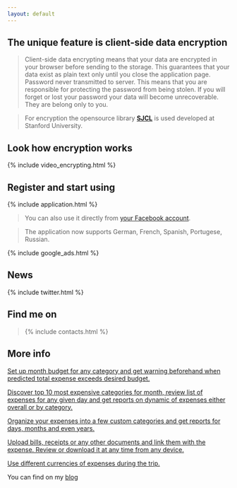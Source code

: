 ```yaml
---
layout: default
---
```


## The unique feature is client-side data encryption

> Client-side data encrypting means that your data are encrypted in your browser before sending to the storage. This guarantees that your data exist as plain text only until you close the application page. Password never transmitted to server. This means that you are responsible for protecting the password from being stolen. If you will forget or lost your password your data will become unrecoverable. They are belong only to you. 

> For encryption the opensource library [**SJCL**](https://crypto.stanford.edu/sjcl/) is used developed at Stanford University.

## Look how encryption works

{% include video_encrypting.html %}

## Register and start using

{% include application.html %}

> You can also use it directly from [your Facebook account](https://apps.facebook.com/xpenses).

> The application now supports German, French, Spanish, Portugese, Russian.

{% include google_ads.html %}

## News

{% include twitter.html %}

## Find me on

> {% include contacts.html %}

## More info

[Set up month budget for any category and get warning beforehand when predicted total expense exceeds desired budget.](https://dvmorozov.github.io/expenses/budget-management)

[Discover top 10 most expensive categories for month, review list of expenses for any given day and get reports on dynamic of expenses either overall or by category.](https://dvmorozov.github.io/expenses/expense-reporting)

[Organize your expenses into a few custom categories and get reports for days, months and even years.](https://dvmorozov.github.io/expenses/expense-tracking)

[Upload bills, receipts or any other documents and link them with the expense. Review or download it at any time from any device.](https://dvmorozov.github.io/expenses/how-to-associate-bills-and-receipts-with-expense)

[Use different currencies of expenses during the trip.](https://dvmorozov.github.io/expenses/how-to-track-multicurrency-expenses)

You can find on my [blog](http://scanposts.azurewebsites.net/)
